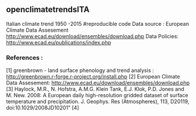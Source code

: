 ##  openclimatetrendsITA
Italian climate trend 1950 -2015 #reproducible code
Data source : European Climate Data Assesement http://www.ecad.eu/download/ensembles/download.php 
Data Policies: http://www.ecad.eu/publications/index.php

### References : 

[1] greenbrown - land surface phenology and trend analysis : http://greenbrown.r-forge.r-project.org/install.php
[2] European Climate Data Assesement:  http://www.ecad.eu/download/ensembles/download.php 
[3] Haylock, M.R., N. Hofstra, A.M.G. Klein Tank, E.J. Klok, P.D. Jones and M. New. 2008: A European daily high-resolution gridded dataset of surface temperature and precipitation. J. Geophys. Res (Atmospheres), 113, D20119, doi:10.1029/2008JD10201"
[4] 
